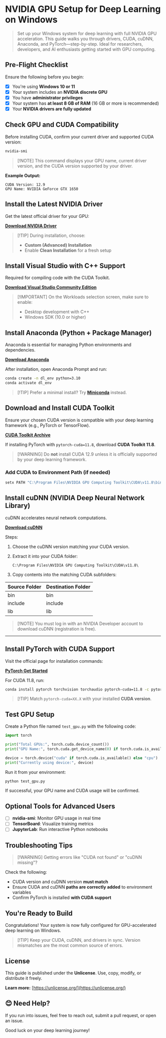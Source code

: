 # NVIDIA GPU Setup for Deep Learning on Windows

> Set up your Windows system for deep learning with full NVIDIA GPU acceleration.
> This guide walks you through drivers, CUDA, cuDNN, Anaconda, and PyTorch—step-by-step.
> Ideal for researchers, developers, and AI enthusiasts getting started with GPU computing.

## Pre-Flight Checklist

Ensure the following before you begin:

* [x] You're using **Windows 10 or 11**
* [x] Your system includes an **NVIDIA discrete GPU**
* [x] You have **administrator privileges**
* [x] Your system has **at least 8 GB of RAM** (16 GB or more is recommended)
* [x] Your **NVIDIA drivers are fully updated**

## Check GPU and CUDA Compatibility

Before installing CUDA, confirm your current driver and supported CUDA version:

```bash
nvidia-smi
```

> \[!NOTE]
> This command displays your GPU name, current driver version, and the CUDA version supported by your driver.

**Example Output:**

```
CUDA Version: 12.9
GPU Name: NVIDIA GeForce GTX 1650
```

## Install the Latest NVIDIA Driver

Get the latest official driver for your GPU:

**[Download NVIDIA Driver](https://www.nvidia.com/Download/index.aspx)**

> \[!TIP]
> During installation, choose:
>
> * **Custom (Advanced) Installation**
> * Enable **Clean Installation** for a fresh setup

## Install Visual Studio with C++ Support

Required for compiling code with the CUDA Toolkit.

**[Download Visual Studio Community Edition](https://visualstudio.microsoft.com/vs/community/)**

> \[!IMPORTANT]
> On the Workloads selection screen, make sure to enable:
>
> * Desktop development with C++
> * Windows SDK (10.0 or higher)

## Install Anaconda (Python + Package Manager)

Anaconda is essential for managing Python environments and dependencies.

**[Download Anaconda](https://www.anaconda.com/download)**

After installation, open Anaconda Prompt and run:

```bash
conda create -n dl_env python=3.10
conda activate dl_env
```

> \[!TIP]
> Prefer a minimal install? Try **[Miniconda](https://docs.conda.io/en/latest/miniconda.html)** instead.

## Download and Install CUDA Toolkit

Ensure your chosen CUDA version is compatible with your deep learning framework (e.g., PyTorch or TensorFlow).

**[CUDA Toolkit Archive](https://developer.nvidia.com/cuda-toolkit-archive)**

If installing PyTorch with `pytorch-cuda=11.8`, download **CUDA Toolkit 11.8**.

> \[!WARNING]
> Do **not** install CUDA 12.9 unless it is officially supported by your deep learning framework.

### Add CUDA to Environment Path (if needed)

```powershell
setx PATH "C:\Program Files\NVIDIA GPU Computing Toolkit\CUDA\v11.8\bin;%PATH%"
```

## Install cuDNN (NVIDIA Deep Neural Network Library)

cuDNN accelerates neural network computations.

**[Download cuDNN](https://developer.nvidia.com/rdp/cudnn-archive)**

Steps:

1. Choose the cuDNN version matching your CUDA version.
2. Extract it into your CUDA folder:

   ```
   C:\Program Files\NVIDIA GPU Computing Toolkit\CUDA\v11.8\
   ```
3. Copy contents into the matching CUDA subfolders:

| Source Folder | Destination Folder |
| ------------- | ------------------ |
| bin           | bin                |
| include       | include            |
| lib           | lib                |

> \[!NOTE]
> You must log in with an NVIDIA Developer account to download cuDNN (registration is free).

---

## Install PyTorch with CUDA Support

Visit the official page for installation commands:

**[PyTorch Get Started](https://pytorch.org/get-started/locally/)**

For CUDA 11.8, run:

```bash
conda install pytorch torchvision torchaudio pytorch-cuda=11.8 -c pytorch -c nvidia
```

> \[!TIP]
> Match `pytorch-cuda=XX.X` with your installed **CUDA version**.

## Test GPU Setup

Create a Python file named `test_gpu.py` with the following code:

```python
import torch

print("Total GPUs:", torch.cuda.device_count())
print("GPU Name:", torch.cuda.get_device_name(0) if torch.cuda.is_available() else "No GPU detected")

device = torch.device("cuda" if torch.cuda.is_available() else "cpu")
print("Currently using device:", device)
```

Run it from your environment:

```bash
python test_gpu.py
```

If successful, your GPU name and CUDA usage will be confirmed.

## Optional Tools for Advanced Users

* [ ] **nvidia-smi**: Monitor GPU usage in real time
* [ ] **TensorBoard**: Visualize training metrics
* [ ] **JupyterLab**: Run interactive Python notebooks

## Troubleshooting Tips

> \[!WARNING]
> Getting errors like "CUDA not found" or "cuDNN missing"?

Check the following:

* CUDA version and cuDNN version **must match**
* Ensure CUDA and cuDNN **paths are correctly added** to environment variables
* Confirm PyTorch is installed **with CUDA support**

## You're Ready to Build

Congratulations! Your system is now fully configured for GPU-accelerated deep learning on Windows.

> \[!TIP]
> Keep your CUDA, cuDNN, and drivers in sync. Version mismatches are the most common source of errors.

## License

This guide is published under the **Unlicense**. Use, copy, modify, or distribute it freely.

**Learn more:** [https://unlicense.org/](https://unlicense.org/)

## 😊 Need Help?

If you run into issues, feel free to reach out, submit a pull request, or open an issue.

Good luck on your deep learning journey!
